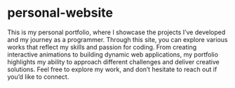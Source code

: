 # personal-website

This is my personal portfolio, where I showcase the projects I’ve developed and my journey as a programmer. Through this site, you can explore various works that reflect my skills and passion for coding. From creating interactive animations to building dynamic web applications, my portfolio highlights my ability to approach different challenges and deliver creative solutions.
Feel free to explore my work, and don’t hesitate to reach out if you’d like to connect.

